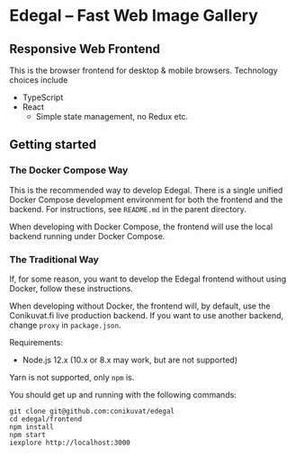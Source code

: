 # Edegal – Fast Web Image Gallery

## Responsive Web Frontend

This is the browser frontend for desktop & mobile browsers. Technology choices include

* TypeScript
* React
  * Simple state management, no Redux etc.

## Getting started

### The Docker Compose Way

This is the recommended way to develop Edegal. There is a single unified Docker Compose development environment for both the frontend and the backend. For instructions, see `README.md` in the parent directory.

When developing with Docker Compose, the frontend will use the local backend running under Docker Compose.

### The Traditional Way

If, for some reason, you want to develop the Edegal frontend without using Docker, follow these instructions.

When developing without Docker, the frontend will, by default, use the Conikuvat.fi live production backend. If you want to use another backend, change `proxy` in `package.json`.

Requirements:

* Node.js 12.x (10.x or 8.x may work, but are not supported)

Yarn is not supported, only `npm` is.

You should get up and running with the following commands:

    git clone git@github.com:conikuvat/edegal
    cd edegal/frontend
    npm install
    npm start
    iexplore http://localhost:3000
